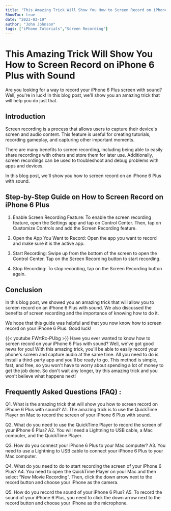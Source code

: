 ```yaml
---
title: "This Amazing Trick Will Show You How to Screen Record on iPhone 6 Plus with Sound - You Won't Believe What Happens Next!"
ShowToc: true 
date: "2023-03-19"
author: "John Johnson" 
tags: ["iPhone Tutorials","Screen Recording"]
---
```

# This Amazing Trick Will Show You How to Screen Record on iPhone 6 Plus with Sound

Are you looking for a way to record your iPhone 6 Plus screen with sound? Well, you're in luck! In this blog post, we'll show you an amazing trick that will help you do just that.

## Introduction

Screen recording is a process that allows users to capture their device's screen and audio content. This feature is useful for creating tutorials, recording gameplay, and capturing other important moments. 

There are many benefits to screen recording, including being able to easily share recordings with others and store them for later use. Additionally, screen recordings can be used to troubleshoot and debug problems with apps and devices. 

In this blog post, we'll show you how to screen record on an iPhone 6 Plus with sound.

## Step-by-Step Guide on How to Screen Record on iPhone 6 Plus

1. Enable Screen Recording Feature: To enable the screen recording feature, open the Settings app and tap on Control Center. Then, tap on Customize Controls and add the Screen Recording feature.

2. Open the App You Want to Record: Open the app you want to record and make sure it is the active app.

3. Start Recording: Swipe up from the bottom of the screen to open the Control Center. Tap on the Screen Recording button to start recording. 

4. Stop Recording: To stop recording, tap on the Screen Recording button again.

## Conclusion

In this blog post, we showed you an amazing trick that will allow you to screen record on an iPhone 6 Plus with sound. We also discussed the benefits of screen recording and the importance of knowing how to do it. 

We hope that this guide was helpful and that you now know how to screen record on your iPhone 6 Plus. Good luck!

{{< youtube FWrtRc-PUbg >}} 
Have you ever wanted to know how to screen record on your iPhone 6 Plus with sound? Well, we've got good news for you! With this amazing trick, you'll be able to easily record your phone's screen and capture audio at the same time. All you need to do is install a third-party app and you'll be ready to go. This method is simple, fast, and free, so you won't have to worry about spending a lot of money to get the job done. So don't wait any longer, try this amazing trick and you won't believe what happens next!

## Frequently Asked Questions (FAQ) :
Q1. What is the amazing trick that will show you how to screen record on iPhone 6 Plus with sound?
A1. The amazing trick is to use the QuickTime Player on Mac to record the screen of your iPhone 6 Plus with sound. 

Q2. What do you need to use the QuickTime Player to record the screen of your iPhone 6 Plus?
A2. You will need a Lightning to USB cable, a Mac computer, and the QuickTime Player. 

Q3. How do you connect your iPhone 6 Plus to your Mac computer?
A3. You need to use a Lightning to USB cable to connect your iPhone 6 Plus to your Mac computer. 

Q4. What do you need to do to start recording the screen of your iPhone 6 Plus?
A4. You need to open the QuickTime Player on your Mac and then select “New Movie Recording”. Then, click the down arrow next to the record button and choose your iPhone as the camera. 

Q5. How do you record the sound of your iPhone 6 Plus?
A5. To record the sound of your iPhone 6 Plus, you need to click the down arrow next to the record button and choose your iPhone as the microphone.


